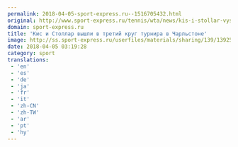 ```yaml
---
permalink: 2018-04-05-sport-express.ru--1516705432.html
original: http://www.sport-express.ru/tennis/wta/news/kis-i-stollar-vyshli-v-tretiy-krug-turnira-v-charlstone-1392524/
domain: sport-express.ru
title: 'Кис и Столлар вышли в третий круг турнира в Чарльстоне'
image: http://ss.sport-express.ru/userfiles/materials/sharing/139/1392524.jpg
date: 2018-04-05 03:19:28
category: sport
translations: 
 - 'en'
 - 'es'
 - 'de'
 - 'ja'
 - 'fr'
 - 'it'
 - 'zh-CN'
 - 'zh-TW'
 - 'ar'
 - 'pt'
 - 'hy'
---
```


